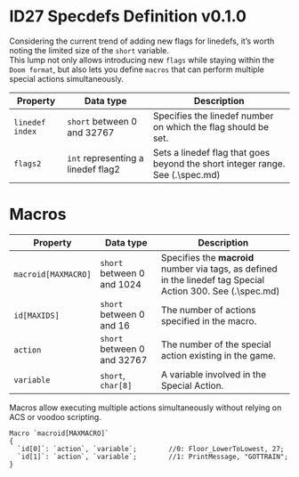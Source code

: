 # ID27 Specdefs Definition v0.1.0

Considering the current trend of adding new flags for linedefs, it’s worth noting the limited size of the `short` variable.  
This lump not only allows introducing new `flags` while staying within the `Doom format`, but also lets you define `macros` that can perform multiple special actions simultaneously.  

| Property    | Data type                     | Description                                                                                                 |
|-------------|-------------------------------|-------------------------------------------------------------------------------------------------------------|
| `linedef index` | `short` between 0 and 32767    | Specifies the linedef number on which the flag should be set.|
| `flags2`      | `int` representing a linedef flag2 | Sets a linedef flag that goes beyond the short integer range. See (.\spec.md)| 

# Macros
| Property    | Data type                     | Description                                                                                                 |
|-------------|-------------------------------|-------------------------------------------------------------------------------------------------------------|
| `macroid[MAXMACRO]` | `short` between 0 and 1024    | Specifies the **macroid** number via tags, as defined in the linedef tag Special Action 300. See (.\spec.md)  |
| `id[MAXIDS]`      | `short` between 0 and 16| The number of actions specified in the macro.  | 
| `action` | `short` between 0 and 32767    | The number of the special action existing in the game.  |
| `variable`      | `short`, `char[8]`|A variable involved in the Special Action.   | 

Macros allow executing multiple actions simultaneously without relying on ACS or voodoo scripting.  

```
Macro `macroid[MAXMACRO]`
{
  `id[0]`: `action`, `variable`;        //0: Floor_LowerToLowest, 27;
  `id[1]`: `action`, `variable`;        //1: PrintMessage, "GOTTRAIN";
}
```
